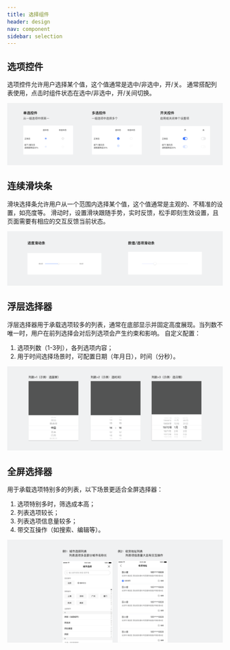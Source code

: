 ```yaml
---
title: 选择组件
header: design
nav: component
sidebar: selection
---
```

## 选项控件
选项控件允许用户选择某个值，这个值通常是选中/非选中，开/关。
通常搭配列表使用，点击时组件状态在选中/非选中，开/关间切换。
<div class="m-doc-custom-examples">
	<div class="m-doc-custom-examples-correct ">
		<img src="../../../img/design/component/selection/1.png">
	</div>
</div>

## 连续滑块条
滑块选择条允许用户从一个范围内选择某个值，这个值通常是主观的、不精准的设置，如亮度等。
滑动时，设置滑块跟随手势，实时反馈，松手即刻生效设置，且页面需要有相应的交互反馈当前状态。
<div class="m-doc-custom-examples">
	<div class="m-doc-custom-examples-correct ">
		<img src="../../../img/design/component/selection/2.png">
	</div>
</div>

## 浮层选择器
浮层选择器用于承载选项较多的列表，通常在底部显示并固定高度展现。当列数不唯一时，用户在前列选择会对后列选项会产生约束和影响。
自定义配置：
1. 选项列数（1-3列），各列选项内容；
2. 用于时间选择场景时，可配置日期（年月日），时间（分秒）。
<div class="m-doc-custom-examples">
	<div class="m-doc-custom-examples-correct ">
		<img src="../../../img/design/component/selection/3.png">
	</div>
</div>

## 全屏选择器
用于承载选项特别多的列表，以下场景更适合全屏选择器：
1. 选项特别多时，筛选成本高；
2. 列表选项较长；
3. 列表选项信息量较多；
4. 带交互操作（如搜索、编辑等）。
<div class="m-doc-custom-examples">
	<div class="m-doc-custom-examples-correct ">
		<img src="../../../img/design/component/selection/4.png">
	</div>
</div>